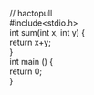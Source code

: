 // hactopull
<br>#include<stdio.h>
<br>int sum(int x, int y) {
<br>  return x+y;
<br>}
<br>int main () {
<br>  return 0;
<br>}
